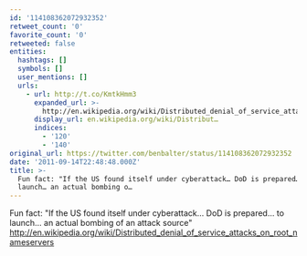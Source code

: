 ```yaml
---
id: '114108362072932352'
retweet_count: '0'
favorite_count: '0'
retweeted: false
entities:
  hashtags: []
  symbols: []
  user_mentions: []
  urls:
    - url: http://t.co/KmtkHmm3
      expanded_url: >-
        http://en.wikipedia.org/wiki/Distributed_denial_of_service_attacks_on_root_nameservers
      display_url: en.wikipedia.org/wiki/Distribut…
      indices:
        - '120'
        - '140'
original_url: https://twitter.com/benbalter/status/114108362072932352
date: '2011-09-14T22:48:48.000Z'
title: >-
  Fun fact: "If the US found itself under cyberattack… DoD is prepared… to
  launch… an actual bombing o…
---
```


Fun fact: "If the US found itself under cyberattack… DoD is prepared… to launch… an actual bombing of an attack source" http://en.wikipedia.org/wiki/Distributed_denial_of_service_attacks_on_root_nameservers
